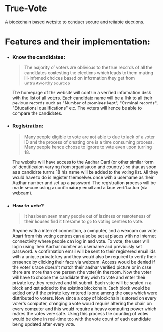 # True-Vote
A blockchain based website to conduct secure and reliable elections.
# Features and their implementation:
- ### Know the candidates:
    > The majority of voters are oblivious to the true records of all the candidates contesting the elections which leads to them making ill-infomed choices based on information they get from untrustworthy sources

    The homepage of the website will contain a verified information desk with the list of all voters. Each candidate name will be a link to all their pevious records such as "Number of promises kept", "Criminal records", "Educational qualifications" etc. The voters will hence be able to compare the candidates.
- ### Registration:
    >Many people eligible to vote are not able to due to lack of a voter ID and the process of creating one is a time consuming process. Many people hence choose to ignore to vote even upon turning 18.

    The website will have access to the Aadhar Card (or other similar form of identification varying from organisation and country ) so that as soon as a candidate turrns 18 his name will be added to the voting list. All they would have to do is register themselves once with a username as their Aadhar number and set up a password. The registration process will be made secure using a confirmatory email and a face verification (via webcam).

- ### How to vote?
    >It has been seen many people out of laziness or remoteness of their houses find it tiresome to go to voting centres to vote.
    
    Anyone with a internet connection, a computer, and a webcam can vote. Apart from this voting centres can also be set at places with no internet connectivity where people can log in and vote. 
    To vote, the user will login using their Aadhar number as username and previously set password. A confirmation email will be sent to their registered email ids with a unique private key and they would also be required to verify their presence by clicking their face via webcam. Access would be denied if the voter's face doesn't match their aadhar verified picture or in case there are more than one person (the voter)in the room.
    Now the voter will have to choose the candidate they wish to vote and enter their private key they received and hit submit. 
    Each vote will be sealed in a block and get added to the existing blockchain. Each block would be added only if the private key entered is one among the ones which were distributed to voters. Now since a copy of blockchain is stored on every voter's computer, changing a vote would require altering the chain on every computer and this would require a heavy computing power which makes the votes very safe. 
    Using this process the counting of votes would be done in real-time too with the vote count of each candidate being updated after every vote.
    
    
    

    
    
    




